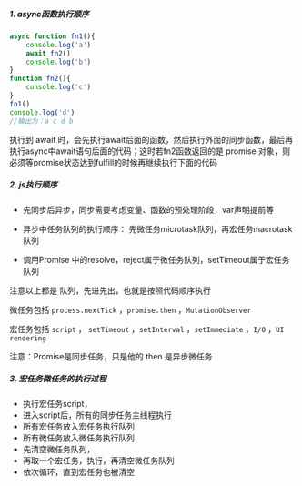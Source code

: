 ##### 1. async函数执行顺序

```javascript
async function fn1(){
    console.log('a')
    await fn2()
    console.log('b')
}
function fn2(){
    console.log('c')
}
fn1()
console.log('d')
//输出为：a c d b
```

执行到 await 时，会先执行await后面的函数，然后执行外面的同步函数，最后再执行async中await语句后面的代码；这时若fn2函数返回的是 promise 对象，则必须等promise状态达到fulfill的时候再继续执行下面的代码

##### 2. js执行顺序

- 先同步后异步，同步需要考虑变量、函数的预处理阶段，var声明提前等

- 异步中任务队列的执行顺序： 先微任务microtask队列，再宏任务macrotask队列

- 调用Promise 中的resolve，reject属于微任务队列，setTimeout属于宏任务队列

注意以上都是 队列，先进先出，也就是按照代码顺序执行

微任务包括 `process.nextTick` ，`promise.then` ，`MutationObserver`

宏任务包括 `script` ， `setTimeout` ，`setInterval` ，`setImmediate` ，`I/O` ，`UI rendering`

注意：Promise是同步任务，只是他的 then 是异步微任务

##### 3. 宏任务微任务的执行过程

- 执行宏任务script，
- 进入script后，所有的同步任务主线程执行
- 所有宏任务放入宏任务执行队列
- 所有微任务放入微任务执行队列
- 先清空微任务队列，
- 再取一个宏任务，执行，再清空微任务队列
- 依次循环，直到宏任务也被清空